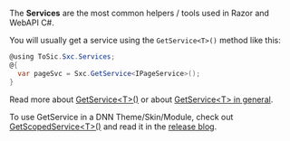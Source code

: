 ﻿---
uid: ToSic.Sxc.Services
# summary: *content
---

The **Services** are the most common helpers / tools used in Razor and WebAPI C#. 

You will usually get a service using the `GetService<T>()` method like this:

```c#
@using ToSic.Sxc.Services;
@{
  var pageSvc = Sxc.GetService<IPageService>();
}
```

Read more about [GetService\<T\>()](xref:NetCode.DynamicCode.GetService) or about [GetService\<T\> in general](xref:NetCode.DynamicCode.GetService).

To use GetService in a DNN Theme/Skin/Module, check out [GetScopedService\<T\>()](xref:ToSic.Sxc.Services.DnnExtensions.GetScopedService*) 
and read it in the [release blog](https://2sxc.org/en/blog/post/deep-dnn-skin-and-module-integration-towel-day-2022).